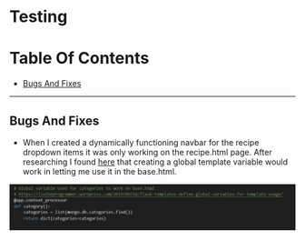 # **Testing**

# Table Of Contents
- [Bugs And Fixes](#bugs-and-fixes)

---

## Bugs And Fixes
- When I created a dynamically functioning navbar for the recipe dropdown items it was only working on the recipe.html page. After researching I found [here](https://liutheprogrammer.wordpress.com/2019/09/18/flask-templates-define-global-variables-for-template-usage/) that creating a global template variable would work in letting me use it in the base.html.

![variable bug](static/images/README/variable-bug.png)